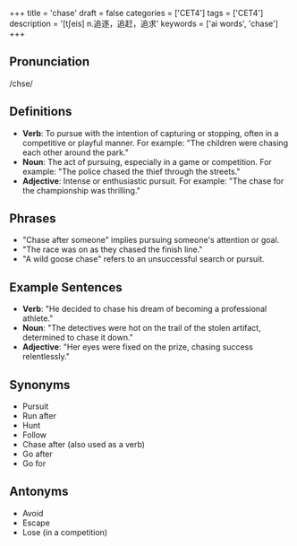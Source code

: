 +++
title = 'chase'
draft = false
categories = ['CET4']
tags = ['CET4']
description = '[t∫eis] n.追逐，追赶，追求'
keywords = ['ai words', 'chase']
+++

## Pronunciation
/chse/

## Definitions
- **Verb**: To pursue with the intention of capturing or stopping, often in a competitive or playful manner. For example: "The children were chasing each other around the park."
- **Noun**: The act of pursuing, especially in a game or competition. For example: "The police chased the thief through the streets."
- **Adjective**: Intense or enthusiastic pursuit. For example: "The chase for the championship was thrilling."

## Phrases
- "Chase after someone" implies pursuing someone's attention or goal.
- "The race was on as they chased the finish line."
- "A wild goose chase" refers to an unsuccessful search or pursuit.

## Example Sentences
- **Verb**: "He decided to chase his dream of becoming a professional athlete."
- **Noun**: "The detectives were hot on the trail of the stolen artifact, determined to chase it down."
- **Adjective**: "Her eyes were fixed on the prize, chasing success relentlessly."

## Synonyms
- Pursuit
- Run after
- Hunt
- Follow
- Chase after (also used as a verb)
- Go after
- Go for

## Antonyms
- Avoid
- Escape
- Lose (in a competition)
